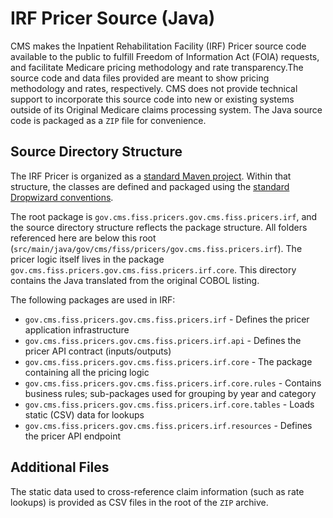 # IRF Pricer Source (Java)

CMS makes the Inpatient Rehabilitation Facility (IRF) Pricer source code available to the public to fulfill Freedom of Information Act (FOIA) requests, and facilitate Medicare pricing methodology and
rate transparency.The source code and data files provided are meant to show pricing methodology and rates, respectively. CMS does not provide technical support to incorporate this source code into new
or existing systems outside of its Original Medicare claims processing system. The Java source code is packaged as a `ZIP` file for convenience.

## Source Directory Structure

The IRF Pricer is organized as a [standard Maven project](https://maven.apache.org/guides/introduction/introduction-to-the-standard-directory-layout.html). Within that structure, the classes are
defined and packaged using the [standard Dropwizard conventions](https://www.dropwizard.io/en/latest/manual/core.html#organizing-your-project).

The root package is `gov.cms.fiss.pricers.gov.cms.fiss.pricers.irf`, and the source directory structure reflects the package structure. All folders referenced here are below this
root (`src/main/java/gov/cms/fiss/pricers/gov.cms.fiss.pricers.irf`). The pricer logic itself lives in the package `gov.cms.fiss.pricers.gov.cms.fiss.pricers.irf.core`. This directory contains the Java translated from the original COBOL
listing.

The following packages are used in IRF:

- `gov.cms.fiss.pricers.gov.cms.fiss.pricers.irf` - Defines the pricer application infrastructure
- `gov.cms.fiss.pricers.gov.cms.fiss.pricers.irf.api` - Defines the pricer API contract (inputs/outputs)
- `gov.cms.fiss.pricers.gov.cms.fiss.pricers.irf.core` - The package containing all the pricing logic
- `gov.cms.fiss.pricers.gov.cms.fiss.pricers.irf.core.rules` - Contains business rules; sub-packages used for grouping by year and category
- `gov.cms.fiss.pricers.gov.cms.fiss.pricers.irf.core.tables` - Loads static (CSV) data for lookups
- `gov.cms.fiss.pricers.gov.cms.fiss.pricers.irf.resources` - Defines the pricer API endpoint

## Additional Files

The static data used to cross-reference claim information (such as rate lookups) is provided as CSV files in the root of the `ZIP` archive.
